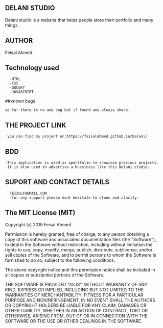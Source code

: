  ## DELANI STUDIO 

  Delani studio is a website that helps people store their portfolio and many things.

 ## AUTHOR

   Feisal Ahmed

  ## Technology used
      
      -HTML
      -CSS
      -GQUERY
      -JAVASCRIPT

   ##known bugs

    so far there is no any bug but if found any please share.

   ## THE PROJECT LINK
     you can find my project on:https://feisalahmed.github.io/Delani/

   ## BDD

    -This application is used as aportfolio to showcase previous projects.
    -It is also used to advertise a bussiness like this Delani studio.


   ## SUPORT AND CONTACT DETAILS

      FEIZULF@GMAIL.COM
      -for any support please dont hesitate to clone and clarify.

## The MIT License (MIT)

Copyright (c) 2019 Feisal Ahmed

Permission is hereby granted, free of charge, to any person obtaining a copy of this software and associated documentation files (the "Software"), to deal in the Software without restriction, including without limitation the rights to use, copy, modify, merge, publish, distribute, sublicense, and/or sell copies of the Software, and to permit persons to whom the Software is furnished to do so, subject to the following conditions:

The above copyright notice and this permission notice shall be included in all copies or substantial portions of the Software.

THE SOFTWARE IS PROVIDED "AS IS", WITHOUT WARRANTY OF ANY KIND, EXPRESS OR IMPLIED, INCLUDING BUT NOT LIMITED TO THE WARRANTIES OF MERCHANTABILITY, FITNESS FOR A PARTICULAR PURPOSE AND NONINFRINGEMENT. IN NO EVENT SHALL THE AUTHORS OR COPYRIGHT HOLDERS BE LIABLE FOR ANY CLAIM, DAMAGES OR OTHER LIABILITY, WHETHER IN AN ACTION OF CONTRACT, TORT OR OTHERWISE, ARISING FROM, OUT OF OR IN CONNECTION WITH THE SOFTWARE OR THE USE OR OTHER DEALINGS IN THE SOFTWARE.